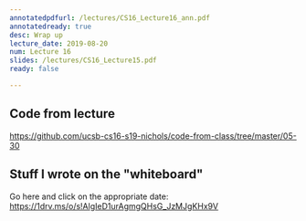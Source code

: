 ```yaml
---
annotatedpdfurl: /lectures/CS16_Lecture16_ann.pdf
annotatedready: true
desc: Wrap up
lecture_date: 2019-08-20
num: Lecture 16
slides: /lectures/CS16_Lecture15.pdf
ready: false

---
```


## Code from lecture

<https://github.com/ucsb-cs16-s19-nichols/code-from-class/tree/master/05-30>

## Stuff I wrote on the "whiteboard"

Go here and click on the appropriate date:
<https://1drv.ms/o/s!AlgIeD1urAgmgQHsG_JzMJgKHx9V>

